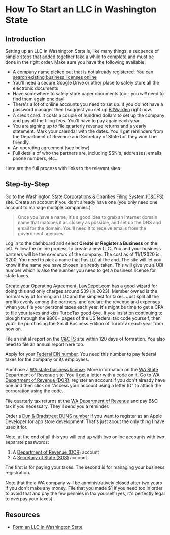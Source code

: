 # How To Start an LLC in Washington State

## Introduction

Setting up an LLC in Washington State is, like many things, a sequence of simple steps that added together take a while to complete and must be done in the right order.  Make sure you have the following available:

- A company name picked out that is not already registered. You can [search existing business licenses online](https://secure.dor.wa.gov/gteunauth/_/#1)
- You'll need a secure Google Drive or other place to safely store all the electronic documents
- Have somewhere to safely store paper documents too - you _will_ need to find them again one day!
- There's a lot of online accounts you need to set up.  If you do not have a password manager then I suggest you set up [BitWarden](https://go.bitwarden.com) right now.
- A credit card.  It costs a couple of hundred dollars to set up the company and pay all the filing fees.  You'll have to pay again each year.
- You are signing up to file quarterly revenue returns and a yearly statement.  Mark your calendar with the dates. You'll get reminders from the Department of Revenue and Secretary of State but they won't be friendly.
- An operating agreement (see below)
- Full details of who the partners are, including SSN's, addresses, emails, phone numbers, etc..

Here are the full process with links to the relevant sites.
## Step-by-Step

Go to the Washington State [Corporations & Charities Filing System (C&CFS)](https://ccfs.sos.wa.gov/#/) site.  Create an account if you don't already have one (you only need one account to manage multiple companies.)

> Once you have a name, it's a good idea to grab an Internet domain name that matches it as closely as possible, and set up the DNS and email for the domain.  You'll need it to receive emails from the government agencies.

Log in to the dashboard and select **Create or Register a Business** on the left.  Follow the online process to create a new LLC. You and your business partners will be the *executors* of the company.  The cost as of 11/1/2020 is $200.  You need to pick a name that has `LLC` at the and.  The site will let you know if the name you have chosen is already taken.  This will give you a UBI number which is also the number you need to get a business license for state taxes.

Create your Operating Agreement. [LawDepot.com](https://www.lawdepot.com) has a good wizard for doing this and only charges around $39 (in 2023).  Member owned is the normal way of forming an LLC and the simplest for taxes.  Just split all the profits evenly among the partners, and declare the revenue and expenses when you file your personal taxes each year.  It's might be time to get a CPA to file your taxes and kiss TurboTax good-bye.  If you insist on continuing to plough through the 9800+ pages of the US federal tax code yourself, then you'll be purchasing the Small Business Edition of TurboTax each year from now on.

File an initial report on the [C&CFS](https://ccfs.sos.wa.gov/#/) site within 120 days of formation.  You also need to file an annual report here too.

Apply for your [Federal EIN number](https://www.irs.gov/businesses/small-businesses-self-employed/apply-for-an-employer-identification-number-ein-online).  You need this number to pay federal taxes for the company or its employees.

Purchase a [WA state business license](https://secure.dor.wa.gov/atlaseservices/wtp/_/#11).  More information on the [WA State Department of Revenue](https://dor.wa.gov/open-business/apply-business-license) site.  You'll get a letter with a code on it.  Go to [WA Department of Revenue (DOR)](https://dor.wa.gov/), register an account if you don't already have one and then click on "Access your account using a letter ID" to attach the corporation using the code.

File quarterly tax returns at the [WA Department of Revenue](https://dor.wa.gov/taxes-rates/business-occupation-tax) and pay B&O tax if you necessary. They'll send you a reminder.

Order a [Dun & Bradstreet DUNS number](https://www.dnb.com/duns-number/get-a-duns.html) if you want to register as an Apple Developer for app store development.  That's just about the only thing I have used it for.

Note, at the end of all this you will end up with *two* online accounts with two separate passwords:

1. A [Department of Revenue (DOR)](https://secure.dor.wa.gov) account
2. A [Secretary of State (SOS)](https://ccfs.sos.wa.gov/#/) account

The first is for paying your taxes. The second is for managing your business registration.

Note that the a WA company will be administratively closed after two years if you don't make any money.  File that you made $1 if you need too in order to avoid that and pay the few pennies in tax yourself (yes, it's perfectly legal to overpay your taxes).
## Resources

- [Form an LLC in Washington State](https://www.wikihow.com/Form-an-LLC-in-Washington-State)
